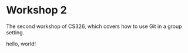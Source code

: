# Workshop 2

The second workshop of CS326, which covers how to use Git in a group setting.

hello, world!
